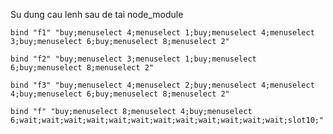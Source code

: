 
Su dung cau lenh sau de tai node_module

```shellscript
bind "f1" "buy;menuselect 4;menuselect 1;buy;menuselect 4;menuselect 3;buy;menuselect 6;buy;menuselect 8;menuselect 2"
```

```shellscript
bind "f2" "buy;menuselect 3;menuselect 1;buy;menuselect 6;buy;menuselect 8;menuselect 2"
```

```shellscript
bind "f3" "buy;menuselect 4;menuselect 2;buy;menuselect 4;menuselect 4;buy;menuselect 6;buy;menuselect 8;menuselect 2"
```

```shellscript
bind "f" "buy;menuselect 8;menuselect 4;buy;menuselect 6;wait;wait;wait;wait;wait;wait;wait;wait;wait;wait;wait;wait;slot10;"
```
